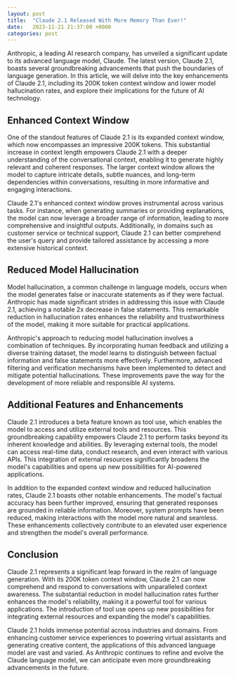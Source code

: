 ```yaml
---
layout: post
title:  "Claude 2.1 Released With More Memory Than Ever!"
date:   2023-11-21 21:37:00 +0000
categories: post
---
```

Anthropic, a leading AI research company, has unveiled a significant update to its advanced language model, Claude. The latest version, Claude 2.1, boasts several groundbreaking advancements that push the boundaries of language generation. In this article, we will delve into the key enhancements of Claude 2.1, including its 200K token context window and lower model hallucination rates, and explore their implications for the future of AI technology.

## Enhanced Context Window

One of the standout features of Claude 2.1 is its expanded context window, which now encompasses an impressive 200K tokens. This substantial increase in context length empowers Claude 2.1 with a deeper understanding of the conversational context, enabling it to generate highly relevant and coherent responses. The larger context window allows the model to capture intricate details, subtle nuances, and long-term dependencies within conversations, resulting in more informative and engaging interactions.

Claude 2.1's enhanced context window proves instrumental across various tasks. For instance, when generating summaries or providing explanations, the model can now leverage a broader range of information, leading to more comprehensive and insightful outputs. Additionally, in domains such as customer service or technical support, Claude 2.1 can better comprehend the user's query and provide tailored assistance by accessing a more extensive historical context.

## Reduced Model Hallucination

Model hallucination, a common challenge in language models, occurs when the model generates false or inaccurate statements as if they were factual. Anthropic has made significant strides in addressing this issue with Claude 2.1, achieving a notable 2x decrease in false statements. This remarkable reduction in hallucination rates enhances the reliability and trustworthiness of the model, making it more suitable for practical applications.

Anthropic's approach to reducing model hallucination involves a combination of techniques. By incorporating human feedback and utilizing a diverse training dataset, the model learns to distinguish between factual information and false statements more effectively. Furthermore, advanced filtering and verification mechanisms have been implemented to detect and mitigate potential hallucinations. These improvements pave the way for the development of more reliable and responsible AI systems.

## Additional Features and Enhancements

Claude 2.1 introduces a beta feature known as tool use, which enables the model to access and utilize external tools and resources. This groundbreaking capability empowers Claude 2.1 to perform tasks beyond its inherent knowledge and abilities. By leveraging external tools, the model can access real-time data, conduct research, and even interact with various APIs. This integration of external resources significantly broadens the model's capabilities and opens up new possibilities for AI-powered applications.

In addition to the expanded context window and reduced hallucination rates, Claude 2.1 boasts other notable enhancements. The model's factual accuracy has been further improved, ensuring that generated responses are grounded in reliable information. Moreover, system prompts have been reduced, making interactions with the model more natural and seamless. These enhancements collectively contribute to an elevated user experience and strengthen the model's overall performance.

## Conclusion

Claude 2.1 represents a significant leap forward in the realm of language generation. With its 200K token context window, Claude 2.1 can now comprehend and respond to conversations with unparalleled context awareness. The substantial reduction in model hallucination rates further enhances the model's reliability, making it a powerful tool for various applications. The introduction of tool use opens up new possibilities for integrating external resources and expanding the model's capabilities.

Claude 2.1 holds immense potential across industries and domains. From enhancing customer service experiences to powering virtual assistants and generating creative content, the applications of this advanced language model are vast and varied. As Anthropic continues to refine and evolve the Claude language model, we can anticipate even more groundbreaking advancements in the future.
